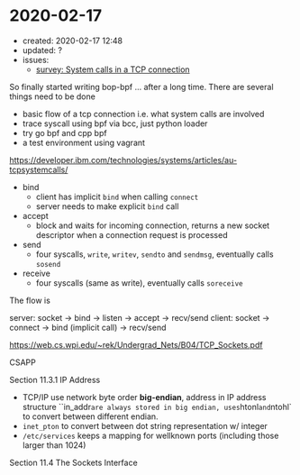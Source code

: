 # 2020-02-17

- created: 2020-02-17 12:48
- updated: ?
- issues:
  - [survey: System calls in a TCP connection](https://github.com/at15/bop-bpf/issues/1)

So finally started writing bop-bpf ... after a long time. There are several things need to be done

- basic flow of a tcp connection i.e. what system calls are involved
- trace syscall using bpf via bcc, just python loader
- try go bpf and cpp bpf
- a test environment using vagrant

https://developer.ibm.com/technologies/systems/articles/au-tcpsystemcalls/

- bind
  - client has implicit `bind` when calling `connect`
  - server needs to make explicit `bind` call
- accept
  - block and waits for incoming connection, returns a new socket descriptor when a connection request is processed
- send
  - four syscalls, `write`, `writev`, `sendto` and `sendmsg`, eventually calls `sosend`
- receive
  - four syscalls (same as write), eventually calls `soreceive`

The flow is

server: socket -> bind -> listen -> accept -> recv/send
client: socket -> connect -> bind (implicit call) -> recv/send

https://web.cs.wpi.edu/~rek/Undergrad_Nets/B04/TCP_Sockets.pdf

CSAPP

Section 11.3.1 IP Address

- TCP/IP use network byte order **big-endian**, address in IP address structure ``in_addr` are always stored in big endian, uses `htonl` and `ntohl` to convert between different endian.
- `inet_pton` to convert between dot string representation w/ integer
- `/etc/services` keeps a mapping for wellknown ports (including those larger than 1024)

Section 11.4 The Sockets Interface